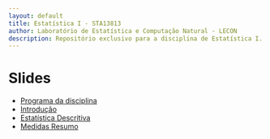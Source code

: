 ```yaml
---
layout: default
title: Estatística I - STA13813
author: Laboratório de Estatística e Computação Natural - LECON
description: Repositório exclusivo para a disciplina de Estatística I.
---
```



# Slides
  
* [Programa da disciplina](https://nataly-jm.github.io/aulas/EstatisticaI/Plano_Ensino.html)
* [Introdução](https://nataly-jm.github.io/aulas/EstatisticaI/Introducao.html)
* [Estatística Descritiva](https://nataly-jm.github.io/aulas/EstatisticaI/Estatística_Descritiva.html)
* [Medidas Resumo](https://nataly-jm.github.io/aulas/EstatisticaI/Medidas_resumo.html)



<script src="http://code.jquery.com/jquery-1.4.2.min.js"></script> <script> var x = document.getElementsByClassName("site-footer-credits"); setTimeout(() => { x[0].remove(); }, 10); </script>
